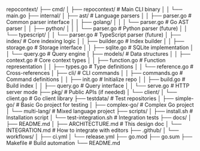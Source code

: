 repocontext/
├── cmd/
│   ├── repocontext/           # Main CLI binary
│   │   └── main.go
├── internal/
│   ├── ast/                   # Language parsers
│   │   ├── parser.go          # Common parser interface
│   │   ├── golang/
│   │   │   └── parser.go      # Go AST parser
│   │   ├── python/
│   │   │   └── parser.go      # Python parser (future)
│   │   └── typescript/
│   │       └── parser.go      # TypeScript parser (future)
│   ├── index/                 # Core indexing logic
│   │   ├── builder.go         # Index builder
│   │   ├── storage.go         # Storage interface
│   │   ├── sqlite.go          # SQLite implementation
│   │   └── query.go           # Query engine
│   ├── models/                # Data structures
│   │   ├── context.go         # Core context types
│   │   ├── function.go        # Function representation
│   │   ├── types.go           # Type definitions
│   │   └── reference.go       # Cross-references
│   ├── cli/                   # CLI commands
│   │   ├── commands.go        # Command definitions
│   │   ├── init.go           # Initialize repo
│   │   ├── build.go          # Build index
│   │   ├── query.go          # Query interface
│   │   └── serve.go          # HTTP server mode
├── pkg/                       # Public APIs (if needed)
│   └── client/
│       └── client.go          # Go client library
├── testdata/                  # Test repositories
│   ├── simple-go/             # Basic Go project for testing
│   ├── complex-go/            # Complex Go project
│   └── multi-lang/            # Mixed language project
├── scripts/
│   ├── install.sh             # Installation script
│   └── test-integration.sh    # Integration tests
├── docs/
│   ├── README.md
│   ├── ARCHITECTURE.md        # This design doc
│   └── INTEGRATION.md         # How to integrate with editors
├── .github/
│   └── workflows/
│       ├── ci.yml
│       └── release.yml
├── go.mod
├── go.sum
├── Makefile                   # Build automation
└── README.md
